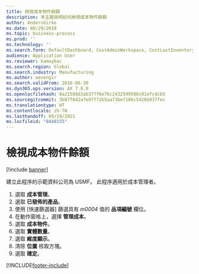 ```yaml
---
title: 檢視成本物件餘額
description: 本主題說明如何檢視成本物件餘額
author: AndersGirke
ms.date: 08/29/2018
ms.topic: business-process
ms.prod: ''
ms.technology: ''
ms.search.form: DefaultDashboard, CostAdminWorkspace, CostLastInventoryCloseCard, CostLastBackflushCostingCard, CostStatementCacheCard, CostReleasedProductsMissingCostingDataFormPart, CostCalculationPeriodTopVariancesChartFormPart, EcoResProductDetailsExtended, InventCostOnhandItem, InventCostDimParmFixed
audience: Application User
ms.reviewer: kamaybac
ms.search.region: Global
ms.search.industry: Manufacturing
ms.author: aevengir
ms.search.validFrom: 2016-06-30
ms.dyn365.ops.version: AX 7.0.0
ms.openlocfilehash: 8a21588d3ab377f6e7bc2432599506c81efcdcb5
ms.sourcegitcommit: 3b87f042a7e97f72b5aa73bef186c5426b937fec
ms.translationtype: HT
ms.contentlocale: zh-TW
ms.lasthandoff: 09/29/2021
ms.locfileid: "8448155"
---
```

# <a name="view-cost-object-balance"></a>檢視成本物件餘額

[!include [banner](../../includes/banner.md)]

建立此程序的示範資料公司為 USMF。 此程序適用於成本管理者。

1. 選取 **成本管理**。
2. 選取 **已發佈的產品**。
3. 使用 [快速篩選器] 篩選具有 *m0004* 值的 **品項編號** 欄位。
4. 在動作窗格上，選擇 **管理成本**。
5. 選取 **成本物件**。
6. 選取 **實體數量**。
7. 選取 **維度顯示**。
8. 清除 **位置** 核取方塊。
9. 選取 **確定**。



[!INCLUDE[footer-include](../../../includes/footer-banner.md)]